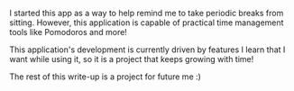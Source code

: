 I started this app as a way to help remind me to take periodic breaks from
sitting. However, this application is capable of practical time management tools
like Pomodoros and more!

This application's development is currently driven by features I learn that I
want while using it, so it is a project that keeps growing with time!

The rest of this write-up is a project for future me :)
